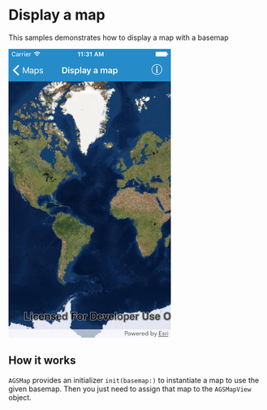 # Display a map

This samples demonstrates how to display a map with a basemap

![](image1.png)

## How it works

`AGSMap` provides an initializer `init(basemap:)` to instantiate a map to use the given basemap. Then you just need to assign that map to the `AGSMapView` object.




